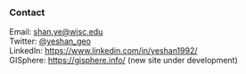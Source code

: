 ### Contact

Email: shan.ye@wisc.edu <br>
Twitter: [@yeshan_geo](https://twitter.com/yeshan_geo)<br>
LinkedIn: https://www.linkedin.com/in/yeshan1992/<br>
GISphere: https://gisphere.info/ (new site under development)
